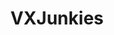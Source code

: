---
title: VXJunkies
crosslinks:
- xkcd
- mechanical_gifs
- whatisthisthing
- gatekeeping
- titlegore
- OSHA
- assholedesign
- EmDrive
- '195'
- dadjokes
- Drama
- musictheory
- Skookum
- chemicalreactiongifs
- math
- arXiv_Plus
- france
- jesuschristreddit
- darksouls3
---